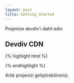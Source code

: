 ```yaml
---
layout: post
title: Getting Started
---
```


Projenize devdiv'i dahil edin
<h2>Devdiv CDN</h2>

{% highlight html %}

<!-- en son build edilen ve minimize edilen devdiv.min.css -->
<link rel="stylesheet" href="https://raw.githubusercontent.com/abdurrahmanekr/devdiv/master/dist/css/devdiv.min.css">

<script rel="stylesheet" href="https://raw.githubusercontent.com/abdurrahmanekr/devdiv/master/dist/js/devdiv.min.js"></script>
{% endhighlight %}

Artık projenizi geliştirebilirsiniz. 
